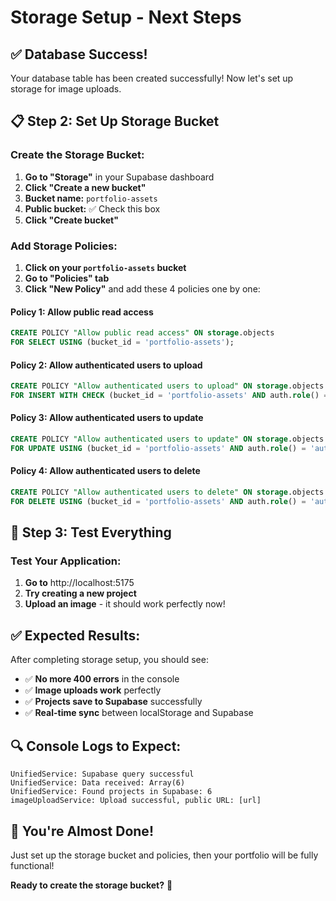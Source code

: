 # Storage Setup - Next Steps

## ✅ **Database Success!**
Your database table has been created successfully! Now let's set up storage for image uploads.

## 📋 **Step 2: Set Up Storage Bucket**

### Create the Storage Bucket:
1. **Go to "Storage"** in your Supabase dashboard
2. **Click "Create a new bucket"**
3. **Bucket name:** `portfolio-assets`
4. **Public bucket:** ✅ Check this box
5. **Click "Create bucket"**

### Add Storage Policies:
1. **Click on your `portfolio-assets` bucket**
2. **Go to "Policies" tab**
3. **Click "New Policy"** and add these 4 policies one by one:

#### Policy 1: Allow public read access
```sql
CREATE POLICY "Allow public read access" ON storage.objects
FOR SELECT USING (bucket_id = 'portfolio-assets');
```

#### Policy 2: Allow authenticated users to upload
```sql
CREATE POLICY "Allow authenticated users to upload" ON storage.objects
FOR INSERT WITH CHECK (bucket_id = 'portfolio-assets' AND auth.role() = 'authenticated');
```

#### Policy 3: Allow authenticated users to update
```sql
CREATE POLICY "Allow authenticated users to update" ON storage.objects
FOR UPDATE USING (bucket_id = 'portfolio-assets' AND auth.role() = 'authenticated');
```

#### Policy 4: Allow authenticated users to delete
```sql
CREATE POLICY "Allow authenticated users to delete" ON storage.objects
FOR DELETE USING (bucket_id = 'portfolio-assets' AND auth.role() = 'authenticated');
```

## 🧪 **Step 3: Test Everything**

### Test Your Application:
1. **Go to** http://localhost:5175
2. **Try creating a new project**
3. **Upload an image** - it should work perfectly now!

## ✅ **Expected Results:**

After completing storage setup, you should see:
- ✅ **No more 400 errors** in the console
- ✅ **Image uploads work** perfectly
- ✅ **Projects save to Supabase** successfully
- ✅ **Real-time sync** between localStorage and Supabase

## 🔍 **Console Logs to Expect:**

```
UnifiedService: Supabase query successful
UnifiedService: Data received: Array(6)
UnifiedService: Found projects in Supabase: 6
imageUploadService: Upload successful, public URL: [url]
```

## 🎉 **You're Almost Done!**

Just set up the storage bucket and policies, then your portfolio will be fully functional!

**Ready to create the storage bucket?** 🚀 